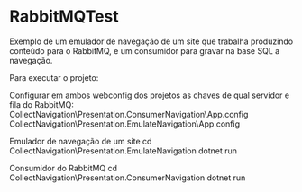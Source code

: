 # RabbitMQTest
Exemplo de um emulador de navegação de um site que trabalha produzindo conteúdo para o RabbitMQ, e um consumidor para gravar na base SQL a navegação.

Para executar o projeto:

Configurar em ambos webconfig dos projetos as chaves de qual servidor e fila do RabbitMQ:
CollectNavigation\Presentation.ConsumerNavigation\App.config
CollectNavigation\Presentation.EmulateNavigation\App.config

Emulador de navegação de um site
cd CollectNavigation\Presentation.EmulateNavigation
dotnet run

Consumidor do RabbitMQ
cd CollectNavigation\Presentation.ConsumerNavigation
dotnet run
